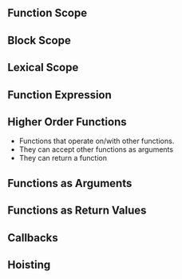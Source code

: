 ## Function Scope

## Block Scope

## Lexical Scope

## Function Expression

## Higher Order Functions
* Functions that operate on/with other functions.
* They can accept other functions as arguments
* They can return a function

## Functions as Arguments

## Functions as Return Values

## Callbacks

## Hoisting